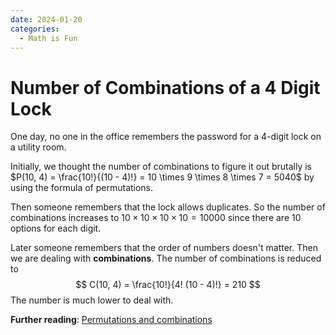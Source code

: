 ```yaml
---
date: 2024-01-20
categories:
  - Math is Fun
---
```


# Number of Combinations of a 4 Digit Lock
One day, no one in the office remembers the password for a 4-digit lock on a utility room.

Initially, we thought the number of combinations to figure it out brutally is $P(10, 4) = \frac{10!}{(10 - 4)!} = 10 \times 9 \times 8 \times 7 = 5040$ by using the formula of permutations.

Then someone remembers that the lock allows duplicates. So the number of combinations increases to $10 \times 10 \times 10 \times 10 = 10000$ since there are $10$ options for each digit.

Later someone remembers that the order of numbers doesn't matter. Then we are dealing with **combinations**. The number of combinations is reduced to
$$
C(10, 4) = \frac{10!}{4! (10 - 4)!} = 210
$$
The number is much lower to deal with.

**Further reading**: [Permutations and combinations](https://betterexplained.com/articles/easy-permutations-and-combinations/)



